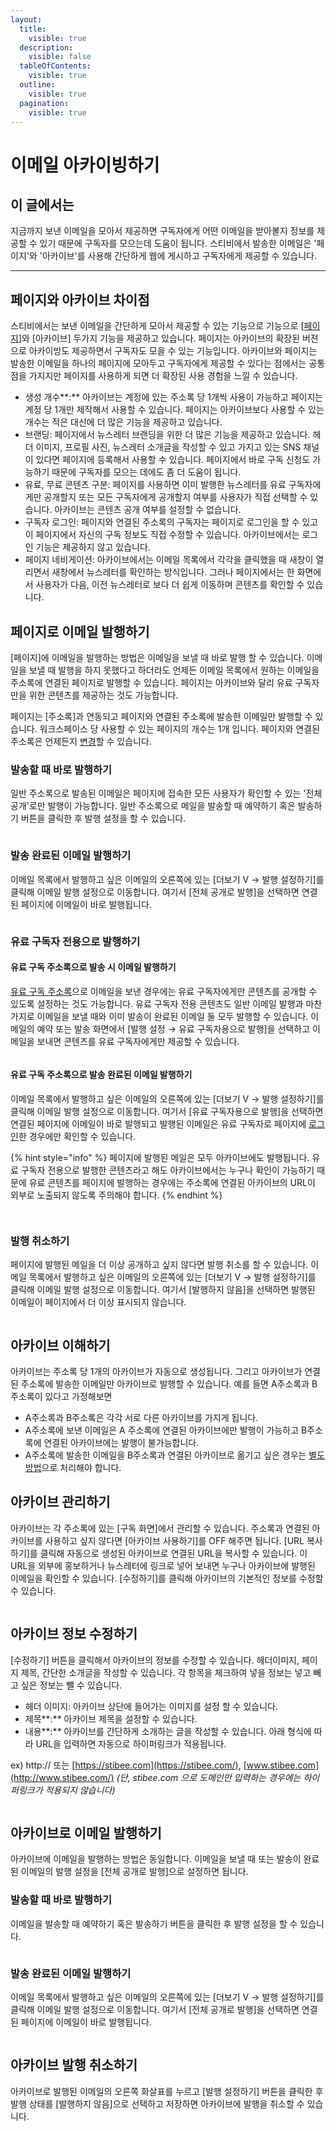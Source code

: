 ```yaml
---
layout:
  title:
    visible: true
  description:
    visible: false
  tableOfContents:
    visible: true
  outline:
    visible: true
  pagination:
    visible: true
---
```


# 이메일 아카이빙하기

## 이 글에서는

지금까지 보낸 이메일을 모아서 제공하면 구독자에게 어떤 이메일을 받아볼지 정보를 제공할 수 있기 때문에 구독자를 모으는데 도움이 됩니다. 스티비에서 발송한 이메일은 '페이지'와 '아카이브'를 사용해 간단하게 웹에 게시하고 구독자에게 제공할 수 있습니다.

***

## 페이지와 아카이브 차이점 <a href="#difference" id="difference"></a>

스티비에서는 보낸 이메일을 간단하게 모아서 제공할 수 있는 기능으로 기능으로 \[[페이지](broken-reference)]와 \[아카이브] 두가지 기능을 제공하고 있습니다. 페이지는 아카이브의 확장된 버젼으로 아카이빙도 제공하면서 구독자도 모을 수 있는 기능입니다. 아카이브와 페이지는 발송한 이메일을 하나의 페이지에 모아두고 구독자에게 제공할 수 있다는 점에서는 공통점을 가지지만 페이지를 사용하게 되면 더 확장된 사용 경험을 느낄 수 있습니다.

* 생성 개수**:** 아카이브는 계정에 있는 주소록 당 1개씩 사용이 가능하고 페이지는 계정 당 1개만 제작해서 사용할 수 있습니다. 페이지는 아카이브보다 사용할 수 있는 개수는 적은 대신에 더 많은 기능을 제공하고 있습니다.
* 브랜딩: 페이지에서 뉴스레터 브랜딩을 위한 더 많은 기능을 제공하고 있습니다. 헤더 이미지, 프로필 사진, 뉴스레터 소개글을 작성할 수 있고 가지고 있는 SNS 채널이 있다면 페이지에 등록해서 사용할 수 있습니다. 페이지에서 바로 구독 신청도 가능하기 때문에 구독자를 모으는 데에도 좀 더 도움이 됩니다.
* 유료, 무료 콘텐츠 구분: 페이지를 사용하면 이미 발행한 뉴스레터를 유료 구독자에게만 공개할지 또는 모든 구독자에게 공개할지 여부를 사용자가 직접 선택할 수 있습니다. 아카이브는 콘텐츠 공개 여부를 설정할 수 없습니다.
* 구독자 로그인: 페이지와 연결된 주소록의 구독자는 페이지로 로그인을 할 수 있고 이 페이지에서 자신의 구독 정보도 직접 수정할 수 있습니다. 아카이브에서는 로그인 기능은 제공하지 않고 있습니다.
* 페이지 네비게이션:  아카이브에서는 이메일 목록에서 각각을 클릭했을 때 새창이 열리면서 새창에서 뉴스레터를 확인하는 방식입니다. 그러나 페이지에서는 한 화면에서 사용자가 다음, 이전 뉴스레터로 보다 더 쉽게 이동하며 콘텐츠를 확인할 수 있습니다.



## 페이지로 이메일 발행하기 <a href="#page" id="page"></a>

\[페이지]에 이메일을 발행하는 방법은 이메일을 보낼 때 바로 발행 할 수 있습니다. 이메일을 보낼 때 발행을 하지 못했다고 하더라도 언제든 이메일 목록에서 원하는 이메일을 주소록에 연결된 페이지로 발행할 수 있습니다. 페이지는 아카이브와 달리 유료 구독자 만을 위한 콘텐츠를 제공하는 것도 가능합니다.&#x20;

페이지는 \[주소록]과 연동되고 페이지와 연결된 주소록에 발송한 이메일만 발행할 수 있습니다. 워크스페이스 당 사용할 수 있는 페이지의 개수는 1개 입니다. 페이지와 연결된 주소록은 언제든지 [변경](../../page/creating-and-managing/modify.md)할 수 있습니다.

### 발송할 때 바로 발행하기

일반 주소록으로 발송된 이메일은 페이지에 접속한 모든 사용자가 확인할 수 있는 '전체 공개'로만 발행이 가능합니다.  일반 주소록으로 메일을 발송할 때 예약하기 혹은 발송하기 버튼을 클릭한 후 발행 설정을 할 수 있습니다.

<figure><img src="../../.gitbook/assets/1 (1).gif" alt=""><figcaption></figcaption></figure>

### 발송 완료된 이메일 발행하기 <a href="#h_c78ace908d" id="h_c78ace908d"></a>

이메일 목록에서 발행하고 싶은 이메일의 오른쪽에 있는 \[더보기 V → 발행 설정하기]를 클릭해 이메일 발행 설정으로 이동합니다. 여기서 \[전체 공개로 발행]을 선택하면 연결된 페이지에 이메일이 바로 발행됩니다.

<figure><img src="../../.gitbook/assets/2 (2).gif" alt=""><figcaption></figcaption></figure>

### 유료 구독자 전용으로 발행하기

#### 유료 구독 주소록으로 발송 시 이메일 발행하기

[유료 구독 주소록](broken-reference)으로 이메일을 보낸 경우에는 유료 구독자에게만 콘텐츠를 공개할 수 있도록 설정하는 것도 가능합니다. 유료 구독자 전용 콘텐츠도 일반 이메일 발행과 마찬가지로 이메일을 보낼 때와 이미 발송이 완료된 이메일 둘 모두 발행할 수 있습니다. 이메일의 예약 또는 발송 화면에서 \[발행 설정 → 유료 구독자용으로 발행]을 선택하고 이메일을 보내면 콘텐츠를 유료 구독자에게만 제공할 수 있습니다.

<figure><img src="../../.gitbook/assets/3 (1) (1).gif" alt=""><figcaption></figcaption></figure>

#### 유료 구독 주소록으로 발송 완료된 이메일 발행하기 <a href="#h_948760e52e" id="h_948760e52e"></a>

이메일 목록에서 발행하고 싶은 이메일의 오른쪽에 있는 \[더보기 V → 발행 설정하기]를 클릭해 이메일 발행 설정으로 이동합니다. 여기서 \[유료 구독자용으로 발행]을 선택하면 연결된 페이지에 이메일이 바로 발행되고 발행된 이메일은 유료 구독자로 페이지에 [로그인](../../page/subscriber-guide/login.md)한 경우에만 확인할 수 있습니다.

{% hint style="info" %}
페이지에 발행된 메일은 모두 아카이브에도 발행됩니다. 유료 구독자 전용으로 발행한 콘텐츠라고 해도 아카이브에서는 누구나 확인이 가능하기 때문에 유료 콘텐츠를 페이지에 발행하는 경우에는 주소록에 연결된 아카이브의 URL이 외부로 노출되지 않도록 주의해야 합니다.
{% endhint %}

<figure><img src="../../.gitbook/assets/4 (2).gif" alt=""><figcaption></figcaption></figure>

<figure><img src="../../.gitbook/assets/5 (2).gif" alt=""><figcaption></figcaption></figure>



### 발행 취소하기

페이지에 발행된 메일을 더 이상 공개하고 싶지 않다면 발행 취소를 할 수 있습니다. 이메일 목록에서 발행하고 싶은 이메일의 오른쪽에 있는 \[더보기 V → 발행 설정하기]를 클릭해 이메일 발행 설정으로 이동합니다. 여기서 \[발행하지 않음]을 선택하면 발행된 이메일이 페이지에서 더 이상 표시되지 않습니다.

<figure><img src="../../.gitbook/assets/6 (2).gif" alt=""><figcaption></figcaption></figure>

## 아카이브 이해하기 <a href="#archiving" id="archiving"></a>

아카이브는 주소록 당 1개의 아카이브가 자동으로 생성됩니다. 그리고 아카이브가 연결된 주소록에 발송한 이메일만 아카이브로 발행할 수 있습니다.  예를 들면 A주소록과 B주소록이 있다고 가정해보면&#x20;

* A주소록과 B주소록은 각각 서로 다른 아카이브를 가지게 됩니다.
* A주소록에 보낸 이메일은 A 주소록에 연결된 아카이브에만 발행이 가능하고 B주소록에 연결된 아카이브에는 발행이 불가능합니다.
* A주소록에 발송한 이메일을 B주소록과 연결된 아카이브로 옮기고 싶은 경우는 [별도 방법](../questions.md#id-1)으로 처리해야 합니다.

## 아카이브 관리하기 <a href="#h_6b64d075f9" id="h_6b64d075f9"></a>

아카이브는 각 주소록에 있는 \[구독 화면]에서 관리할 수 있습니다. 주소록과 연결된 아카이브를 사용하고 싶지 않다면 \[아카이브 사용하기]를 OFF 해주면 됩니다. \[URL 복사하기]를 클릭해 자동으로 생성된 아카이브로 연결된 URL을 복사할 수 있습니다. 이 URL을 외부에 홍보하거나 뉴스레터에 링크로 넣어 보내면 누구나 아카이브에 발행된 이메일을 확인할 수 있습니다. \[수정하기]를 클릭해 아카이브의 기본적인 정보를 수정할 수 있습니다.

<figure><img src="../../.gitbook/assets/아카이브 관리.png" alt=""><figcaption></figcaption></figure>

## 아카이브 정보 수정하기 <a href="#h_06a6e09957" id="h_06a6e09957"></a>

\[수정하기] 버튼을 클릭해서 아카이브의 정보를 수정할 수 있습니다. 헤더이미지, 페이지 제목, 간단한 소개글을 작성할 수 있습니다. 각 항목을 체크하여 넣을 정보는 넣고 빼고 싶은 정보는 뺄 수 있습니다.

* 헤더 이미지: 아카이브 상단에 들어가는 이미지를 설정 할 수 있습니다.
* 제목**:** 아카이브 제목을 설정할 수 있습니다.
* 내용**:** 아카이브를 간단하게 소개하는 글을 작성할 수 있습니다. 아래 형식에 따라 URL을 입력하면 자동으로 하이퍼링크가 적용됩니다.

ex) http:// 또는 [https://stibee.com](https://stibee.com/), [www.stibee.com](http://www.stibee.com/) _(단, stibee.com 으로 도메인만 입력하는 경우에는 하이퍼링크가 적용되지 않습니다)_

<figure><img src="../../.gitbook/assets/아카이브 수정.png" alt=""><figcaption></figcaption></figure>

## 아카이브로 이메일 발행하기 <a href="#h_2c0f5f2854" id="h_2c0f5f2854"></a>

아카이브에 이메일을 발행하는 방법은 동일합니다. 이메일을 보낼 때 또는 발송이 완료된 이메일의 발행 설정을 \[전체 공개로 발행]으로 설정하면 됩니다.&#x20;

### 발송할 때 바로 발행하기

이메일을 발송할 때 예약하기 혹은 발송하기 버튼을 클릭한 후 발행 설정을 할 수 있습니다.

<figure><img src="../../.gitbook/assets/7 (1) (1).gif" alt=""><figcaption></figcaption></figure>

### 발송 완료된 이메일 발행하기

이메일 목록에서 발행하고 싶은 이메일의 오른쪽에 있는 \[더보기 V → 발행 설정하기]를 클릭해 이메일 발행 설정으로 이동합니다. 여기서 \[전체 공개로 발행]을 선택하면 연결된 페이지에 이메일이 바로 발행됩니다.

<figure><img src="../../.gitbook/assets/8.png" alt=""><figcaption></figcaption></figure>

## 아카이브 발행 취소하기 <a href="#h_354be0c08a" id="h_354be0c08a"></a>

아카이브로 발행된 이메일의 오른쪽 화살표를 누르고 \[발행 설정하기] 버튼을 클릭한 후 발행 상태를 \[발행하지 않음]으로 선택하고 저장하면 아카이브에 발행을 취소할 수 있습니다.

<figure><img src="../../.gitbook/assets/9.png" alt=""><figcaption></figcaption></figure>
